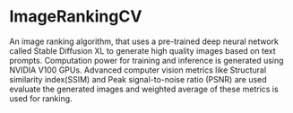 # ImageRankingCV

An image ranking algorithm, that uses a pre-trained deep neural network  called Stable Diffusion XL to generate high quality images based on text prompts. Computation power for training and inference is generated using NVIDIA V100 GPUs. Advanced computer vision metrics like Structural similarity index(SSIM) and Peak signal-to-noise ratio (PSNR) are used evaluate the generated images and weighted average of these metrics is used for ranking.

